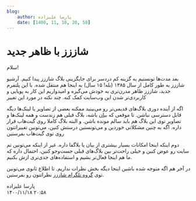 ```yaml
---
blog:
    author: پارسا علیزاده
    date: [1400, 11, 18, 20, 58]
---
```

# شاززز با ظاهر جدید

سلام!

بعد مدت‌ها تونستیم یه گزینه کم دردسر برای جایگزینی بلاگ شاززز پیدا کنیم. آرشیو شاززز به طور کامل از سال ۱۳۸۵ (بله! ۱۵ سال) به اینجا هم منتقل شده. با این پلتفرم جدید، شاززز ظاهر مدرن‌تری به خودش می‌گیره و امیدواریم این کار به پویایی و کاربردی‌تر شدن این وب‌سایت کمک کنه. چند نکته در مورد این تغییر

اگه از آینده دوری بلاگ‌های قدیمی‌تر رو می‌بینید ممکنه بعضی از تصاویر یا لینک‌ها دیگه قابل دسترسی نباشن. تا موقعی که [بیان](https://bayan.ir) باشه،‌ بلاگ قبلی هم زندست و همه لینک‌ها و تصاویر توی این بلاگ هم باید سالم مونده باشن.
و البته بلاگ کاملا روی گیت‌هاب قرار داره. اگه به چنین مشکلاتی خوردین و می‌تونستین درستش کنین، می‌تونین تغییراتتون روی توی گیت‌هاب بفرستین

دوم اینکه اینجا امکانات بسیار بیشتری از بیان یا بلاگفا داره. غیر از اینکه می‌تونین تم سایت رو عوض کنین و خیلی راحت‌تر بین بلاگ‌های قبلی جست‌وجو کنین،‌ احتمال داره که ما هم اینجا فعال‌تر بشیم و استفاده‌‌های جدی‌تری ازش بکنیم.

در آخر هم اگه متوجه شده باشین اینجا دیگه بخش نظرات نداریم. تا اطلاع ثانوی می‌تونین توی
[گروه تلگرام شاززز](https://t.me/shaazzz_group) 
نظراتتون رو بفرستین.

<div class="blog-info">
    <div class="blog-author">پارسا علیزاده</div>
    <div class="blog-date">۱۴۰۰/۱۱/۱۸ ۲۰:۵۸</div>
</div>

